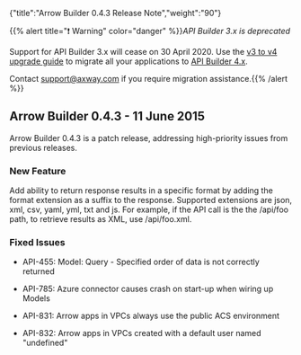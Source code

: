 {"title":"Arrow Builder 0.4.3 Release Note","weight":"90"}

{{% alert title="❗️ Warning" color="danger" %}}*API Builder 3.x is deprecated*

Support for API Builder 3.x will cease on 30 April 2020. Use the [v3 to v4 upgrade guide](https://docs.axway.com/bundle/API_Builder_4x_allOS_en/page/api_builder_v3_to_v4_upgrade_guide.html) to migrate all your applications to [API Builder 4.x](https://docs.axway.com/bundle/API_Builder_4x_allOS_en/page/api_builder_getting_started_guide.html).

Contact [support@axway.com](mailto:support@axway.com) if you require migration assistance.{{% /alert %}}

## Arrow Builder 0.4.3 - 11 June 2015

Arrow Builder 0.4.3 is a patch release, addressing high-priority issues from previous releases.

### New Feature

Add ability to return response results in a specific format by adding the format extension as a suffix to the response. Supported extensions are json, xml, csv, yaml, yml, txt and js. For example, if the API call is the the /api/foo path, to retrieve results as XML, use /api/foo.xml.

### Fixed Issues

* API-455: Model: Query - Specified order of data is not correctly returned

* API-785: Azure connector causes crash on start-up when wiring up Models

* API-831: Arrow apps in VPCs always use the public ACS environment

* API-832: Arrow apps in VPCs created with a default user named "undefined"

